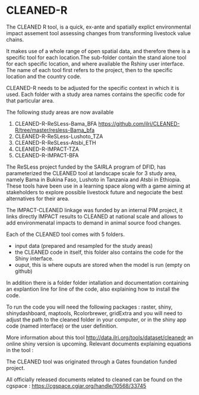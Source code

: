 # CLEANED-R

The CLEANED R tool, is a quick, ex-ante and spatially explict environmental impact assement tool assessing changes from transforming livestock value chains. 

It makes use of a whole range of open spatial data, and therefore there is a specific tool for each location.The sub-folder contain the stand alone tool for each specific location, and where available the Rshiny user interface. 
The name of each tool first refers to the project, then to the specific location and the country code. 

CLEANED-R needs to be adjusted for the specific context in which it is used. Each folder with a study area names contains the specific code for that particular area.

The following study areas are now available

1. CLEANED-R-ReSLess-Bama_BFA https://github.com/ilri/CLEANED-R/tree/master/resless-Bama_bfa
1. CLEANED-R-ReSLess-Lushoto_TZA
1. CLEANED-R-ReSLess-Atsbi_ETH
1. CLEANED-R-IMPACT-TZA
1. CLEANED-R-IMPACT-BFA

The ReSLess project funded by the SAIRLA program of DFID, has parameterized the CLEANED tool at landscape scale for 3 study area, namely Bama in Bukina Faso, Lushoto in Tanzania and Atsbi in Ethiopia. These tools have been use in a learning space along with a game aiming at stakeholders to explore possible livestock future and negociate the best alternatives for their area. 

The IMPACT-CLEANED linkage was funded by an internal PIM project, it links directly IMPACT results to CLEANED at national scale and allows to add environmenatal impacts to demand in animal source food changes.


Each of the CLEANED tool comes with 5 folders.

* input data (prepared and resampled for the study areas)
* the CLEANED code in itself, this folder also contains the code for the Shiny interface.
* ouput, this is where ouputs are stored when the model is run (empty on github)
 

In addition there is a folder folder intallation and documentation containing an explantion line for line of the code, also explaining how to install the code.

To run the code you will need the following packages : raster, shiny, shinydashboard, maptools, Rcolorbrewer, gridExtra and you will need to adjust the path to the cleaned folder in your computer, or in the shiny app code (named interface) or the user definition.

More information about this tool http://data.ilri.org/tools/dataset/cleanedr an online shiny version is upcoming.
Relevant documents explaining equations in the tool : 

The CLEANED tool was originated through a Gates foundation funded project. 

All officially released documents related to cleaned can be found on the cgspace : https://cgspace.cgiar.org/handle/10568/33745 
